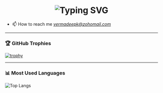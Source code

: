 <!-- Animated Name Heading -->
<h1 align="center">
<img src="https://readme-typing-svg.demolab.com?font=Fira+Code&size=24&pause=1000&color=1AF700&center=true&vCenter=true&width=550&lines=Hi+I'm+;A+Fullstack+Developer+from+India" alt="Typing SVG" />
</h1>


<!-- <h1 align="center">Hi 👋, I'm Deepak Verma</h1>
<h3 align="center">A passionate full-stack developer from India</h3> -->

- 📫 How to reach me *vermadeepk@zohomail.com*

---

### 🏆 GitHub Trophies
[![trophy](https://github-profile-trophy.vercel.app/?username=rishabhshri162&theme=flat&margin-w=15&margin-h=15)](https://github.com/ryo-ma/github-profile-trophy)

---

### 📊 Most Used Languages
![Top Langs](https://github-readme-stats.vercel.app/api/top-langs/?username=rishabhshri162&layout=compact&theme=default)
